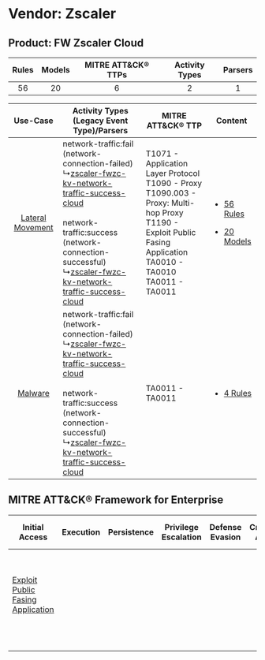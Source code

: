 Vendor: Zscaler
===============
Product: FW Zscaler Cloud
-------------------------
| Rules | Models | MITRE ATT&CK® TTPs | Activity Types | Parsers |
|:-----:|:------:|:------------------:|:--------------:|:-------:|
|  56   |   20   |         6          |       2        |    1    |

|    Use-Case    | Activity Types (Legacy Event Type)/Parsers    | MITRE ATT&CK® TTP    | Content    |
|:----:| ---- | ---- | ---- |
| [Lateral Movement](../../../UseCases/uc_lateral_movement.md) |  network-traffic:fail (network-connection-failed)<br> ↳[zscaler-fwzc-kv-network-traffic-success-cloud](Ps/pC_zscalerfwzckvnetworktrafficsuccesscloud.md)<br><br> network-traffic:success (network-connection-successful)<br> ↳[zscaler-fwzc-kv-network-traffic-success-cloud](Ps/pC_zscalerfwzckvnetworktrafficsuccesscloud.md)<br> | T1071 - Application Layer Protocol<br>T1090 - Proxy<br>T1090.003 - Proxy: Multi-hop Proxy<br>T1190 - Exploit Public Fasing Application<br>TA0010 - TA0010<br>TA0011 - TA0011<br> | [<ul><li>56 Rules</li></ul><ul><li>20 Models</li></ul>](RM/r_m_zscaler_fw_zscaler_cloud_Lateral_Movement.md) |
|          [Malware](../../../UseCases/uc_malware.md)          |  network-traffic:fail (network-connection-failed)<br> ↳[zscaler-fwzc-kv-network-traffic-success-cloud](Ps/pC_zscalerfwzckvnetworktrafficsuccesscloud.md)<br><br> network-traffic:success (network-connection-successful)<br> ↳[zscaler-fwzc-kv-network-traffic-success-cloud](Ps/pC_zscalerfwzckvnetworktrafficsuccesscloud.md)<br> | TA0011 - TA0011<br>    | [<ul><li>4 Rules</li></ul>](RM/r_m_zscaler_fw_zscaler_cloud_Malware.md)    |

MITRE ATT&CK® Framework for Enterprise
--------------------------------------
| Initial Access                                                                         | Execution | Persistence | Privilege Escalation | Defense Evasion | Credential Access | Discovery | Lateral Movement | Collection | Command and Control                                                                                                                                                                                                      | Exfiltration | Impact |
| -------------------------------------------------------------------------------------- | --------- | ----------- | -------------------- | --------------- | ----------------- | --------- | ---------------- | ---------- | ------------------------------------------------------------------------------------------------------------------------------------------------------------------------------------------------------------------------ | ------------ | ------ |
| [Exploit Public Fasing Application](https://attack.mitre.org/techniques/T1190)<br><br> |           |             |                      |                 |                   |           |                  |            | [Proxy: Multi-hop Proxy](https://attack.mitre.org/techniques/T1090/003)<br><br>[Application Layer Protocol](https://attack.mitre.org/techniques/T1071)<br><br>[Proxy](https://attack.mitre.org/techniques/T1090)<br><br> |              |        |